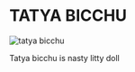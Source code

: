 # TATYA BICCHU
![tatya bicchu](https://user-images.githubusercontent.com/62846451/124314896-b302a280-db90-11eb-805b-b32c1e3253b0.jpeg)

Tatya bicchu is nasty litty doll
